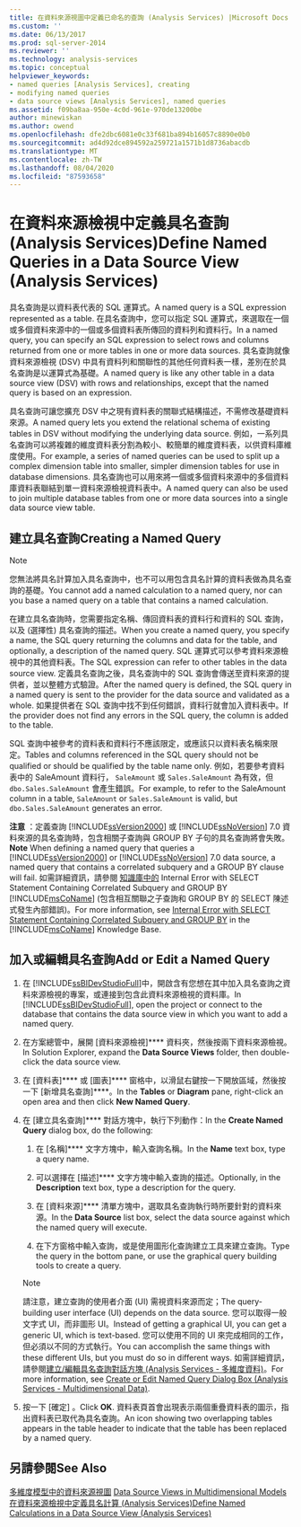 ```yaml
---
title: 在資料來源視圖中定義已命名的查詢 (Analysis Services) |Microsoft Docs
ms.custom: ''
ms.date: 06/13/2017
ms.prod: sql-server-2014
ms.reviewer: ''
ms.technology: analysis-services
ms.topic: conceptual
helpviewer_keywords:
- named queries [Analysis Services], creating
- modifying named queries
- data source views [Analysis Services], named queries
ms.assetid: f09ba8aa-950e-4c0d-961e-970de13200be
author: minewiskan
ms.author: owend
ms.openlocfilehash: dfe2dbc6081e0c33f681ba894b16057c8890e0b0
ms.sourcegitcommit: ad4d92dce894592a259721a1571b1d8736abacdb
ms.translationtype: MT
ms.contentlocale: zh-TW
ms.lasthandoff: 08/04/2020
ms.locfileid: "87593658"
---
```

# <a name="define-named-queries-in-a-data-source-view-analysis-services"></a><span data-ttu-id="1e6e4-102">在資料來源檢視中定義具名查詢 (Analysis Services)</span><span class="sxs-lookup"><span data-stu-id="1e6e4-102">Define Named Queries in a Data Source View (Analysis Services)</span></span>
  <span data-ttu-id="1e6e4-103">具名查詢是以資料表代表的 SQL 運算式。</span><span class="sxs-lookup"><span data-stu-id="1e6e4-103">A named query is a SQL expression represented as a table.</span></span> <span data-ttu-id="1e6e4-104">在具名查詢中，您可以指定 SQL 運算式，來選取在一個或多個資料來源中的一個或多個資料表所傳回的資料列和資料行。</span><span class="sxs-lookup"><span data-stu-id="1e6e4-104">In a named query, you can specify an SQL expression to select rows and columns returned from one or more tables in one or more data sources.</span></span> <span data-ttu-id="1e6e4-105">具名查詢就像資料來源檢視 (DSV) 中具有資料列和關聯性的其他任何資料表一樣，差別在於具名查詢是以運算式為基礎。</span><span class="sxs-lookup"><span data-stu-id="1e6e4-105">A named query is like any other table in a data source view (DSV) with rows and relationships, except that the named query is based on an expression.</span></span>  
  
 <span data-ttu-id="1e6e4-106">具名查詢可讓您擴充 DSV 中之現有資料表的關聯式結構描述，不需修改基礎資料來源。</span><span class="sxs-lookup"><span data-stu-id="1e6e4-106">A named query lets you extend the relational schema of existing tables in DSV without modifying the underlying data source.</span></span> <span data-ttu-id="1e6e4-107">例如，一系列具名查詢可以將複雜的維度資料表分割為較小、較簡單的維度資料表，以供資料庫維度使用。</span><span class="sxs-lookup"><span data-stu-id="1e6e4-107">For example, a series of named queries can be used to split up a complex dimension table into smaller, simpler dimension tables for use in database dimensions.</span></span> <span data-ttu-id="1e6e4-108">具名查詢也可以用來將一個或多個資料來源中的多個資料庫資料表聯結到單一資料來源檢視資料表中。</span><span class="sxs-lookup"><span data-stu-id="1e6e4-108">A named query can also be used to join multiple database tables from one or more data sources into a single data source view table.</span></span>  
  
## <a name="creating-a-named-query"></a><span data-ttu-id="1e6e4-109">建立具名查詢</span><span class="sxs-lookup"><span data-stu-id="1e6e4-109">Creating a Named Query</span></span>  
  
> [!NOTE]  
>  <span data-ttu-id="1e6e4-110">您無法將具名計算加入具名查詢中，也不可以用包含具名計算的資料表做為具名查詢的基礎。</span><span class="sxs-lookup"><span data-stu-id="1e6e4-110">You cannot add a named calculation to a named query, nor can you base a named query on a table that contains a named calculation.</span></span>  
  
 <span data-ttu-id="1e6e4-111">在建立具名查詢時，您需要指定名稱、傳回資料表的資料行和資料的 SQL 查詢，以及 (選擇性) 具名查詢的描述。</span><span class="sxs-lookup"><span data-stu-id="1e6e4-111">When you create a named query, you specify a name, the SQL query returning the columns and data for the table, and optionally, a description of the named query.</span></span> <span data-ttu-id="1e6e4-112">SQL 運算式可以參考資料來源檢視中的其他資料表。</span><span class="sxs-lookup"><span data-stu-id="1e6e4-112">The SQL expression can refer to other tables in the data source view.</span></span> <span data-ttu-id="1e6e4-113">定義具名查詢之後，具名查詢中的 SQL 查詢會傳送至資料來源的提供者，並以整體方式驗證。</span><span class="sxs-lookup"><span data-stu-id="1e6e4-113">After the named query is defined, the SQL query in a named query is sent to the provider for the data source and validated as a whole.</span></span> <span data-ttu-id="1e6e4-114">如果提供者在 SQL 查詢中找不到任何錯誤，資料行就會加入資料表中。</span><span class="sxs-lookup"><span data-stu-id="1e6e4-114">If the provider does not find any errors in the SQL query, the column is added to the table.</span></span>  
  
 <span data-ttu-id="1e6e4-115">SQL 查詢中被參考的資料表和資料行不應該限定，或應該只以資料表名稱來限定。</span><span class="sxs-lookup"><span data-stu-id="1e6e4-115">Tables and columns referenced in the SQL query should not be qualified or should be qualified by the table name only.</span></span> <span data-ttu-id="1e6e4-116">例如，若要參考資料表中的 SaleAmount 資料行， `SaleAmount` 或 `Sales.SaleAmount` 為有效，但 `dbo.Sales.SaleAmount` 會產生錯誤。</span><span class="sxs-lookup"><span data-stu-id="1e6e4-116">For example, to refer to the SaleAmount column in a table, `SaleAmount` or `Sales.SaleAmount` is valid, but `dbo.Sales.SaleAmount` generates an error.</span></span>  
  
 <span data-ttu-id="1e6e4-117">**注意** ：定義查詢 [!INCLUDE[ssVersion2000](../../includes/ssversion2000-md.md)] 或 [!INCLUDE[ssNoVersion](../../includes/ssnoversion-md.md)] 7.0 資料來源的具名查詢時，包含相關子查詢與 GROUP BY 子句的具名查詢將會失敗。</span><span class="sxs-lookup"><span data-stu-id="1e6e4-117">**Note** When defining a named query that queries a [!INCLUDE[ssVersion2000](../../includes/ssversion2000-md.md)] or [!INCLUDE[ssNoVersion](../../includes/ssnoversion-md.md)] 7.0 data source, a named query that contains a correlated subquery and a GROUP BY clause will fail.</span></span> <span data-ttu-id="1e6e4-118">如需詳細資訊，請參閱 [知識庫中的](https://support.microsoft.com/kb/274729) Internal Error with SELECT Statement Containing Correlated Subquery and GROUP BY [!INCLUDE[msCoName](../../includes/msconame-md.md)] (包含相互關聯之子查詢和 GROUP BY 的 SELECT 陳述式發生內部錯誤)。</span><span class="sxs-lookup"><span data-stu-id="1e6e4-118">For more information, see [Internal Error with SELECT Statement Containing Correlated Subquery and GROUP BY](https://support.microsoft.com/kb/274729) in the [!INCLUDE[msCoName](../../includes/msconame-md.md)] Knowledge Base.</span></span>  
  
## <a name="add-or-edit-a-named-query"></a><span data-ttu-id="1e6e4-119">加入或編輯具名查詢</span><span class="sxs-lookup"><span data-stu-id="1e6e4-119">Add or Edit a Named Query</span></span>  
  
1.  <span data-ttu-id="1e6e4-120">在 [!INCLUDE[ssBIDevStudioFull](../../includes/ssbidevstudiofull-md.md)]中，開啟含有您想在其中加入具名查詢之資料來源檢視的專案，或連接到包含此資料來源檢視的資料庫。</span><span class="sxs-lookup"><span data-stu-id="1e6e4-120">In [!INCLUDE[ssBIDevStudioFull](../../includes/ssbidevstudiofull-md.md)], open the project or connect to the database that contains the data source view in which you want to add a named query.</span></span>  
  
2.  <span data-ttu-id="1e6e4-121">在方案總管中，展開 [資料來源檢視]\*\*\*\* 資料夾，然後按兩下資料來源檢視。</span><span class="sxs-lookup"><span data-stu-id="1e6e4-121">In Solution Explorer, expand the **Data Source Views** folder, then double-click the data source view.</span></span>  
  
3.  <span data-ttu-id="1e6e4-122">在 [資料表]\*\*\*\* 或 [圖表]\*\*\*\* 窗格中，以滑鼠右鍵按一下開放區域，然後按一下 [新增具名查詢]\*\*\*\*。</span><span class="sxs-lookup"><span data-stu-id="1e6e4-122">In the **Tables** or **Diagram** pane, right-click an open area and then click **New Named Query**.</span></span>  
  
4.  <span data-ttu-id="1e6e4-123">在 [建立具名查詢]\*\*\*\* 對話方塊中，執行下列動作：</span><span class="sxs-lookup"><span data-stu-id="1e6e4-123">In the **Create Named Query** dialog box, do the following:</span></span>  
  
    1.  <span data-ttu-id="1e6e4-124">在 [名稱]\*\*\*\* 文字方塊中，輸入查詢名稱。</span><span class="sxs-lookup"><span data-stu-id="1e6e4-124">In the **Name** text box, type a query name.</span></span>  
  
    2.  <span data-ttu-id="1e6e4-125">可以選擇在 [描述]\*\*\*\* 文字方塊中輸入查詢的描述。</span><span class="sxs-lookup"><span data-stu-id="1e6e4-125">Optionally, in the **Description** text box, type a description for the query.</span></span>  
  
    3.  <span data-ttu-id="1e6e4-126">在 [資料來源]\*\*\*\* 清單方塊中，選取具名查詢執行時所要針對的資料來源。</span><span class="sxs-lookup"><span data-stu-id="1e6e4-126">In the **Data Source** list box, select the data source against which the named query will execute.</span></span>  
  
    4.  <span data-ttu-id="1e6e4-127">在下方窗格中輸入查詢，或是使用圖形化查詢建立工具來建立查詢。</span><span class="sxs-lookup"><span data-stu-id="1e6e4-127">Type the query in the bottom pane, or use the graphical query building tools to create a query.</span></span>  
  
    > [!NOTE]  
    >  <span data-ttu-id="1e6e4-128">請注意，建立查詢的使用者介面 (UI) 需視資料來源而定；</span><span class="sxs-lookup"><span data-stu-id="1e6e4-128">The query-building user interface (UI) depends on the data source.</span></span> <span data-ttu-id="1e6e4-129">您可以取得一般文字式 UI，而非圖形 UI。</span><span class="sxs-lookup"><span data-stu-id="1e6e4-129">Instead of getting a graphical UI, you can get a generic UI, which is text-based.</span></span> <span data-ttu-id="1e6e4-130">您可以使用不同的 UI 來完成相同的工作，但必須以不同的方式執行。</span><span class="sxs-lookup"><span data-stu-id="1e6e4-130">You can accomplish the same things with these different UIs, but you must do so in different ways.</span></span> <span data-ttu-id="1e6e4-131">如需詳細資訊，請參閱[建立/編輯具名查詢對話方塊 &#40;Analysis Services - 多維度資料&#41;](../create-or-edit-named-query-dialog-box-analysis-services-multidimensional-data.md)。</span><span class="sxs-lookup"><span data-stu-id="1e6e4-131">For more information, see [Create or Edit Named Query Dialog Box &#40;Analysis Services - Multidimensional Data&#41;](../create-or-edit-named-query-dialog-box-analysis-services-multidimensional-data.md).</span></span>  
  
5.  <span data-ttu-id="1e6e4-132">按一下 [確定]  。</span><span class="sxs-lookup"><span data-stu-id="1e6e4-132">Click **OK**.</span></span> <span data-ttu-id="1e6e4-133">資料表頁首會出現表示兩個重疊資料表的圖示，指出資料表已取代為具名查詢。</span><span class="sxs-lookup"><span data-stu-id="1e6e4-133">An icon showing two overlapping tables appears in the table header to indicate that the table has been replaced by a named query.</span></span>  
  
## <a name="see-also"></a><span data-ttu-id="1e6e4-134">另請參閱</span><span class="sxs-lookup"><span data-stu-id="1e6e4-134">See Also</span></span>  
 <span data-ttu-id="1e6e4-135">[多維度模型中的資料來源視圖](data-source-views-in-multidimensional-models.md) </span><span class="sxs-lookup"><span data-stu-id="1e6e4-135">[Data Source Views in Multidimensional Models](data-source-views-in-multidimensional-models.md) </span></span>  
 [<span data-ttu-id="1e6e4-136">在資料來源檢視中定義具名計算 &#40;Analysis Services&#41;</span><span class="sxs-lookup"><span data-stu-id="1e6e4-136">Define Named Calculations in a Data Source View &#40;Analysis Services&#41;</span></span>](define-named-calculations-in-a-data-source-view-analysis-services.md)  
  
  
